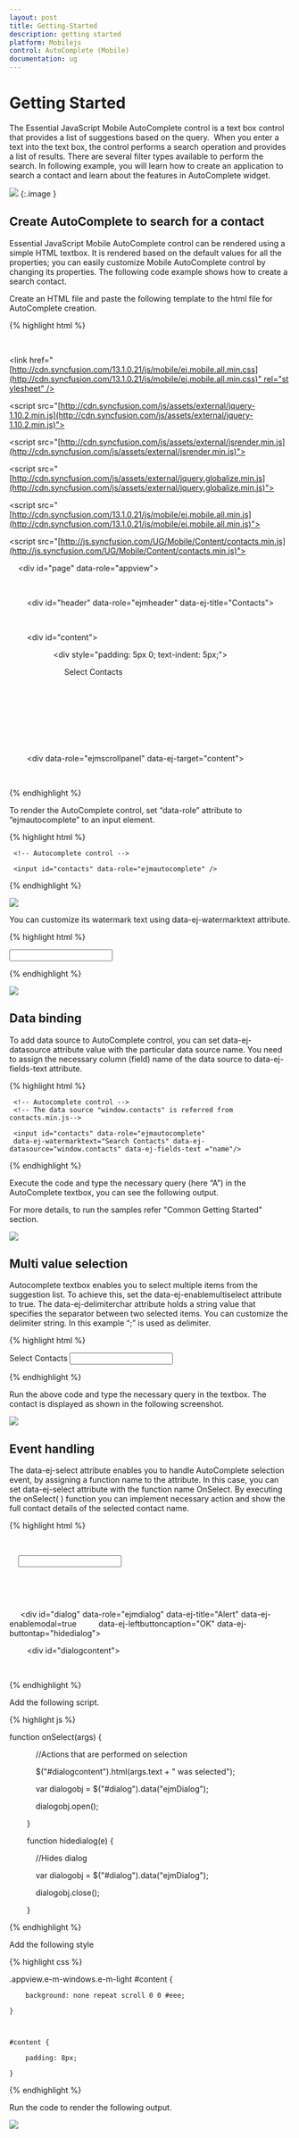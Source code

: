 ```yaml
---
layout: post
title: Getting-Started
description: getting started
platform: Mobilejs
control: AutoComplete (Mobile) 
documentation: ug
---
```


# Getting Started

The Essential JavaScript Mobile AutoComplete control is a text box control that provides a list of suggestions based on the query.  When you enter a text into the text box, the control performs a search operation and provides a list of results. There are several filter types available to perform the search. In following example, you will learn how to create an application to search a contact and learn about the features in AutoComplete widget.



![](Getting-Started_images/Getting-Started_img1.png)
{:.image }


## Create AutoComplete to search for a contact

Essential JavaScript Mobile AutoComplete control can be rendered using a simple HTML textbox. It is rendered based on the default values for all the properties; you can easily customize Mobile AutoComplete control by changing its properties. The following code example shows how to create a search contact. 

Create an HTML file and paste the following template to the html file for AutoComplete creation.

{% highlight html %}

<!DOCTYPE html>

<html>   

<head>

<title> Autocomplete</title>

<link href="[http://cdn.syncfusion.com/13.1.0.21/js/mobile/ej.mobile.all.min.css](http://cdn.syncfusion.com/13.1.0.21/js/mobile/ej.mobile.all.min.css)" rel="stylesheet" />

<script src="[http://cdn.syncfusion.com/js/assets/external/jquery-1.10.2.min.js](http://cdn.syncfusion.com/js/assets/external/jquery-1.10.2.min.js)"></script>                

<script src="[http://cdn.syncfusion.com/js/assets/external/jsrender.min.js](http://cdn.syncfusion.com/js/assets/external/jsrender.min.js)"></script>

<script src="[http://cdn.syncfusion.com/js/assets/external/jquery.globalize.min.js](http://cdn.syncfusion.com/js/assets/external/jquery.globalize.min.js)"></script>

<script src="[http://cdn.syncfusion.com/13.1.0.21/js/mobile/ej.mobile.all.min.js](http://cdn.syncfusion.com/13.1.0.21/js/mobile/ej.mobile.all.min.js)"></script>



<script src="[http://js.syncfusion.com/UG/Mobile/Content/contacts.min.js](http://js.syncfusion.com/UG/Mobile/Content/contacts.min.js)"></script>

</head>



<body>

    <div id="page" data-role="appview">

        <!-- Header control -->

        <div id="header" data-role="ejmheader" data-ej-title="Contacts">

        </div>

        <div id="content">

                    <div style="padding: 5px 0; text-indent: 5px;">

                         Select Contacts</div>

            <div>

               <!--Adds Autocomplete Elements here.-->

            </div>

        </div> 
        <!-- Scroll panel -->

        <div data-role="ejmscrollpanel" data-ej-target="content"></div>

    </div>

</body>

</html>



{% endhighlight %}



To render the AutoComplete control, set “data-role” attribute to “ejmautocomplete” to an input element. 

{% highlight html %}


     <!-- Autocomplete control -->

     <input id="contacts" data-role="ejmautocomplete" />




{% endhighlight %}



![](Getting-Started_images/Getting-Started_img2.png)


You can customize its watermark text using data-ej-watermarktext attribute.

{% highlight html %}


<!-- Autocomplete control -->

<input id="contacts" data-role="ejmautocomplete" data-ej-watermarktext="Search Contacts" />




{% endhighlight %}



![](Getting-Started_images/Getting-Started_img3.png)


## Data binding

To add data source to AutoComplete control, you can set data-ej-datasource attribute value with the particular data source name. You need to assign the necessary column (field) name of the data source to data-ej-fields-text attribute.

{% highlight html %}



     <!-- Autocomplete control -->
     <!-- The data source "window.contacts" is referred from contacts.min.js-->

     <input id="contacts" data-role="ejmautocomplete"
     data-ej-watermarktext="Search Contacts" data-ej-datasource="window.contacts" data-ej-fields-text ="name"/>




{% endhighlight %}



Execute the code and type the necessary query (here “A”) in the AutoComplete textbox, you can see the following output.

For more details, to run the samples refer "Common Getting Started" section.

![](Getting-Started_images/Getting-Started_img4.png)



## Multi value selection

Autocomplete textbox enables you to select multiple items from the suggestion list. To achieve this, set the data-ej-enablemultiselect attribute to true. The data-ej-delimiterchar attribute holds a string value that specifies the separator between two selected items. You can customize the delimiter string. In this example “;” is used as delimiter.

{% highlight html %}


<label>Select Contacts</label>
     <!-- Autocomplete control -->
<input id="contacts" data-role="ejmautocomplete" data-ej-watermarktext="Search Contacts" data-ej-datasource="window.contacts" data-ej-fields-text ="name" data-ej-enablemultiselect=true data-ej-delimiterchar=";"/>



{% endhighlight %}


Run the above code and type the necessary query in the textbox. The contact is displayed as shown in the following screenshot.

![](Getting-Started_images/Getting-Started_img5.png)


## Event handling

The data-ej-select attribute enables you to handle AutoComplete selection event, by assigning a function name to the attribute. In this case, you can set data-ej-select attribute with the function name OnSelect.  By executing the onSelect( ) function you can implement necessary action and show the full contact details of the selected contact name.

{% highlight html %}

             <!-- Autocomplete control -->

    <input id="contacts" data-role="ejmautocomplete" data-ej-watermarktext="Search Contacts" data-ej-datasource="window.contacts" data-ej-fields-text="name" data-ej-enablemultiselect="true" data-ej-delimiterchar=";" data-ej-select="onSelect" />



     <!-- onSelect() function is called on selection of a suggestion item.-->



     <!-- Dialog control -->

     <div id="dialog" data-role="ejmdialog" data-ej-title="Alert" data-ej-enablemodal=true
         data-ej-leftbuttoncaption="OK" data-ej-buttontap="hidedialog">

        <div id="dialogcontent"><!-- Dialog content --></div>

     </div>





{% endhighlight %}



Add the following script.

{% highlight js %}

function onSelect(args) {

            //Actions that are performed on selection

            $("#dialogcontent").html(args.text + " was selected");

            var dialogobj = $("#dialog").data("ejmDialog");

            dialogobj.open();

        }

        function hidedialog(e) {

            //Hides dialog

            var dialogobj = $("#dialog").data("ejmDialog");

            dialogobj.close();

        } 



{% endhighlight %}



Add the following style

{% highlight css %}

.appview.e-m-windows.e-m-light #content {

        background: none repeat scroll 0 0 #eee;

    }



    #content {

        padding: 8px;

    }



{% endhighlight %}



Run the code to render the following output.

![](Getting-Started_images/Getting-Started_img6.png)


